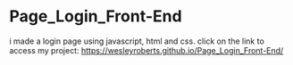 # Page_Login_Front-End
i made a login page using javascript, html and css.
click on the link to access my project: 
https://wesleyroberts.github.io/Page_Login_Front-End/
